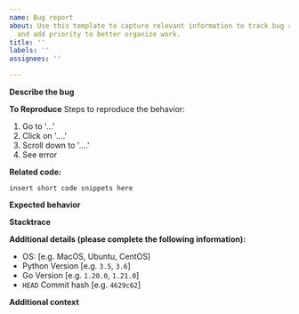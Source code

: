 ```yaml
---
name: Bug report
about: Use this template to capture relevant information to track bug reports consistently
  and add priority to better organize work.
title: ''
labels: ''
assignees: ''

---
```


**Describe the bug**
<!-- A clear and concise description of what the bug is. -->

**To Reproduce**
Steps to reproduce the behavior:
1. Go to '...'
2. Click on '....'
3. Scroll down to '....'
4. See error

**Related code:**
```
insert short code snippets here
```

**Expected behavior**
<!-- A clear and concise description of what you expected to happen. -->

**Stacktrace**
<!-- If applicable, add stack trace to help explain your problem. -->

**Additional details (please complete the following information):**
- OS: [e.g. MacOS, Ubuntu, CentOS]
- Python Version [e.g. `3.5`, `3.6`]
- Go Version [e.g. `1.20.0`, `1.21.0`]
- `HEAD` Commit hash [e.g. `4629c62`]

**Additional context**
<!-- Add any other context about the problem here. -->